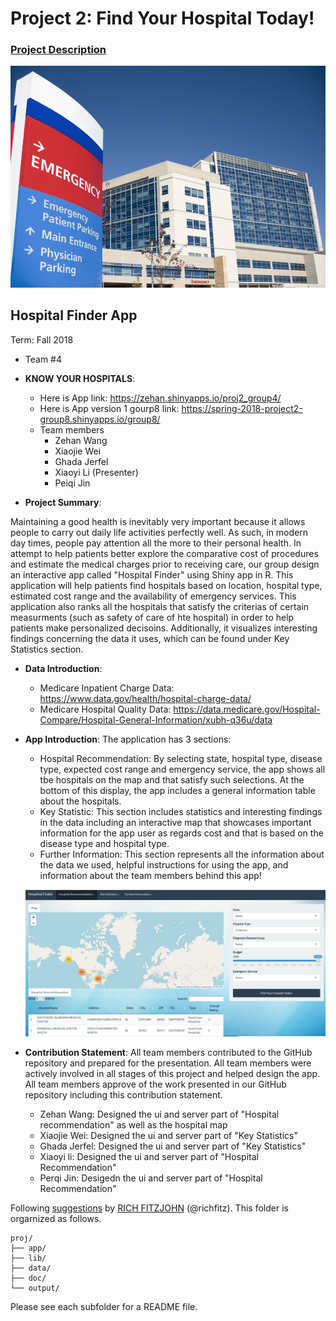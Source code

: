 # Project 2: Find Your Hospital Today!

### [Project Description](doc/project2_desc.md)

![screenshot](doc/Hospital.jpg)

## Hospital Finder App
Term: Fall 2018

+ Team #4
+ **KNOW YOUR HOSPITALS**: 
	+ Here is App link: https://zehan.shinyapps.io/proj2_group4/
	+ Here is App version 1 gourp8 link: https://spring-2018-project2-group8.shinyapps.io/group8/
 	+ Team members
		+ Zehan Wang
		+ Xiaojie Wei
		+ Ghada Jerfel
		+ Xiaoyi Li (Presenter)
		+ Peiqi Jin

+ **Project Summary**: 

Maintaining a good health is inevitably very important because it allows people to carry out daily life activities perfectly well. As such, in modern day times, people pay attention all the more to their personal health.
In attempt to help patients better explore the comparative cost of procedures and estimate the medical charges prior to receiving care, our group design an interactive app called "Hospital Finder" using Shiny app in R. This application will help patients find hospitals based on location, hospital type, estimated cost range and the availability of emergency services. This application also ranks all the hospitals that satisfy the criterias of certain measurments (such as safety of care of hte hospital) in order to help patients make personalized decisoins. Additionally, it visualizes interesting findings concerning the data it uses, which can be found under Key Statistics section.


+ **Data Introduction**: 
	+ Medicare Inpatient Charge Data: https://www.data.gov/health/hospital-charge-data/  
	+ Medicare Hospital Quality Data: https://data.medicare.gov/Hospital-Compare/Hospital-General-Information/xubh-q36u/data


+ **App Introduction**: The application has 3 sections:

	+ Hospital Recommendation: By selecting state, hospital type, disease type, expected cost range and emergency service, the app shows all tbe hospitals on the map and that satisfy such selections. At the bottom of this display, the app includes a  general information table about the hospitals.
	+ Key Statistic: This section includes statistics and interesting findings in the data including an interactive map that showcases important information for the app user as regards cost and that is based on the disease type and hospital type.
	+ Further Information: This section represents all the information about the data we used, helpful instructions for using the app, and information about the team members behind this app! 
	
	![screenshot](doc/abc.png)


+ **Contribution Statement**: 
All team members contributed to the GitHub repository and prepared for the presentation. All team members were actively involved in all stages of this project and helped design the app. All team members approve of the work presented in our GitHub repository including this contribution statement.
  + Zehan Wang: Designed the ui and server part of "Hospital recommendation" as well as the hospital map
  + Xiaojie Wei: Designed the ui and server part of "Key Statistics"
  + Ghada Jerfel: Designed the ui and server part of "Key Statistics"
  + Xiaoyi li: Designed the ui and server part of "Hospital Recommendation"
  + Perqi Jin: Desigedn the ui and server part of "Hospital Recommendation"







Following [suggestions](http://nicercode.github.io/blog/2013-04-05-projects/) by [RICH FITZJOHN](http://nicercode.github.io/about/#Team) (@richfitz). This folder is orgarnized as follows.

```
proj/
├── app/
├── lib/
├── data/
├── doc/
└── output/
```

Please see each subfolder for a README file.

